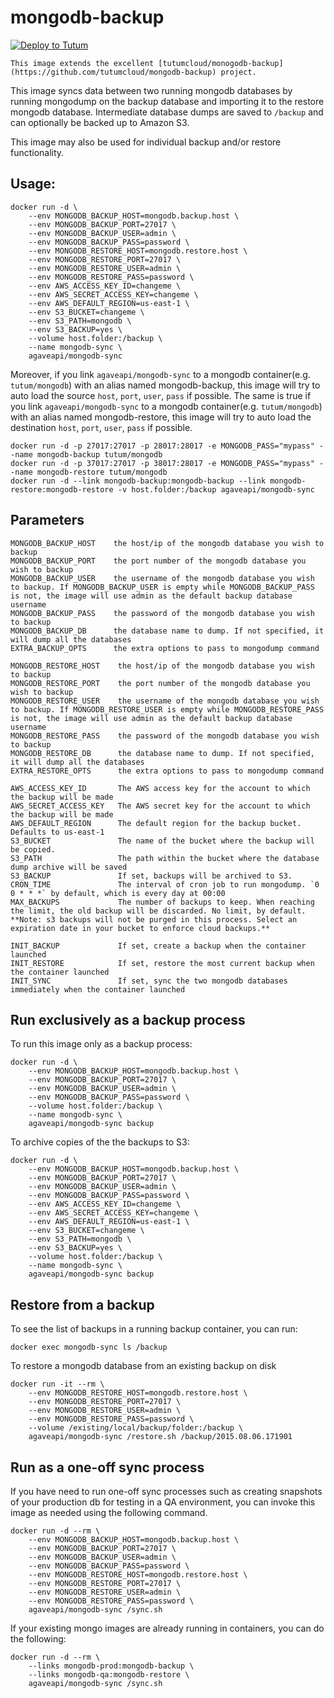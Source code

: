 # mongodb-backup

[![Deploy to Tutum](https://s.tutum.co/deploy-to-tutum.svg)](https://dashboard.tutum.co/stack/deploy/)

    This image extends the excellent [tutumcloud/monogodb-backup](https://github.com/tutumcloud/mongodb-backup) project.

This image syncs data between two running mongodb databases by running mongodump on the backup database and importing it to the restore mongodb database. Intermediate database dumps are saved to `/backup` and can optionally be backed up to Amazon S3.

This image may also be used for individual backup and/or restore functionality.

## Usage:

```
docker run -d \
    --env MONGODB_BACKUP_HOST=mongodb.backup.host \
    --env MONGODB_BACKUP_PORT=27017 \
    --env MONGODB_BACKUP_USER=admin \
    --env MONGODB_BACKUP_PASS=password \
    --env MONGODB_RESTORE_HOST=mongodb.restore.host \
    --env MONGODB_RESTORE_PORT=27017 \
    --env MONGODB_RESTORE_USER=admin \
    --env MONGODB_RESTORE_PASS=password \
    --env AWS_ACCESS_KEY_ID=changeme \
    --env AWS_SECRET_ACCESS_KEY=changeme \
    --env AWS_DEFAULT_REGION=us-east-1 \
    --env S3_BUCKET=changeme \
    --env S3_PATH=mongodb \
    --env S3_BACKUP=yes \
    --volume host.folder:/backup \
    --name mongodb-sync \
    agaveapi/mongodb-sync
```

Moreover, if you link `agaveapi/mongodb-sync` to a mongodb container(e.g. `tutum/mongodb`) with an alias named mongodb-backup, this image will try to auto load the source `host`, `port`, `user`, `pass` if possible. The same is true if you link `agaveapi/mongodb-sync` to a mongodb container(e.g. `tutum/mongodb`) with an alias named mongodb-restore, this image will try to auto load the destination `host`, `port`, `user`, `pass` if possible.

```
docker run -d -p 27017:27017 -p 28017:28017 -e MONGODB_PASS="mypass" --name mongodb-backup tutum/mongodb
docker run -d -p 37017:27017 -p 38017:28017 -e MONGODB_PASS="mypass" --name mongodb-restore tutum/mongodb
docker run -d --link mongodb-backup:mongodb-backup --link mongodb-restore:mongodb-restore -v host.folder:/backup agaveapi/mongodb-sync
```

## Parameters

    MONGODB_BACKUP_HOST    the host/ip of the mongodb database you wish to backup
    MONGODB_BACKUP_PORT    the port number of the mongodb database you wish to backup
    MONGODB_BACKUP_USER    the username of the mongodb database you wish to backup. If MONGODB_BACKUP_USER is empty while MONGODB_BACKUP_PASS is not, the image will use admin as the default backup database username
    MONGODB_BACKUP_PASS    the password of the mongodb database you wish to backup
    MONGODB_BACKUP_DB      the database name to dump. If not specified, it will dump all the databases
    EXTRA_BACKUP_OPTS      the extra options to pass to mongodump command

    MONGODB_RESTORE_HOST    the host/ip of the mongodb database you wish to backup
    MONGODB_RESTORE_PORT    the port number of the mongodb database you wish to backup
    MONGODB_RESTORE_USER    the username of the mongodb database you wish to backup. If MONGODB_RESTORE_USER is empty while MONGODB_RESTORE_PASS is not, the image will use admin as the default backup database username
    MONGODB_RESTORE_PASS    the password of the mongodb database you wish to backup
    MONGODB_RESTORE_DB      the database name to dump. If not specified, it will dump all the databases
    EXTRA_RESTORE_OPTS      the extra options to pass to mongodump command

    AWS_ACCESS_KEY_ID       The AWS access key for the account to which the backup will be made
    AWS_SECRET_ACCESS_KEY   The AWS secret key for the account to which the backup will be made
    AWS_DEFAULT_REGION      The default region for the backup bucket. Defaults to us-east-1
    S3_BUCKET               The name of the bucket where the backup will be copied.
    S3_PATH                 The path within the bucket where the database dump archive will be saved
    S3_BACKUP               If set, backups will be archived to S3.
    CRON_TIME               The interval of cron job to run mongodump. `0 0 * * *` by default, which is every day at 00:00
    MAX_BACKUPS             The number of backups to keep. When reaching the limit, the old backup will be discarded. No limit, by default. **Note: s3 backups will not be purged in this process. Select an expiration date in your bucket to enforce cloud backups.**

    INIT_BACKUP             If set, create a backup when the container launched
    INIT_RESTORE            If set, restore the most current backup when the container launched
    INIT_SYNC               If set, sync the two mongodb databases immediately when the container launched

## Run exclusively as a backup process

To run this image only as a backup process:

```
docker run -d \
    --env MONGODB_BACKUP_HOST=mongodb.backup.host \
    --env MONGODB_BACKUP_PORT=27017 \
    --env MONGODB_BACKUP_USER=admin \
    --env MONGODB_BACKUP_PASS=password \
    --volume host.folder:/backup \
    --name mongodb-sync \
    agaveapi/mongodb-sync backup
```

To archive copies of the the backups to S3:

```
docker run -d \
    --env MONGODB_BACKUP_HOST=mongodb.backup.host \
    --env MONGODB_BACKUP_PORT=27017 \
    --env MONGODB_BACKUP_USER=admin \
    --env MONGODB_BACKUP_PASS=password \
    --env AWS_ACCESS_KEY_ID=changeme \
    --env AWS_SECRET_ACCESS_KEY=changeme \
    --env AWS_DEFAULT_REGION=us-east-1 \
    --env S3_BUCKET=changeme \
    --env S3_PATH=mongodb \
    --env S3_BACKUP=yes \
    --volume host.folder:/backup \
    --name mongodb-sync \
    agaveapi/mongodb-sync backup
```

## Restore from a backup

To see the list of backups in a running backup container, you can run:

```
docker exec mongodb-sync ls /backup
```

To restore a mongodb database from an existing backup on disk

```
docker run -it --rm \
    --env MONGODB_RESTORE_HOST=mongodb.restore.host \
    --env MONGODB_RESTORE_PORT=27017 \
    --env MONGODB_RESTORE_USER=admin \
    --env MONGODB_RESTORE_PASS=password \
    --volume /existing/local/backup/folder:/backup \
    agaveapi/mongodb-sync /restore.sh /backup/2015.08.06.171901
```

## Run as a one-off sync process

If you have need to run one-off sync processes such as creating snapshots of your production db for testing in a QA environment, you can invoke this image as needed using the following command.

```
docker run -d --rm \
    --env MONGODB_BACKUP_HOST=mongodb.backup.host \
    --env MONGODB_BACKUP_PORT=27017 \
    --env MONGODB_BACKUP_USER=admin \
    --env MONGODB_BACKUP_PASS=password \
    --env MONGODB_RESTORE_HOST=mongodb.restore.host \
    --env MONGODB_RESTORE_PORT=27017 \
    --env MONGODB_RESTORE_USER=admin \
    --env MONGODB_RESTORE_PASS=password \
    agaveapi/mongodb-sync /sync.sh
```

If your existing mongo images are already running in containers, you can do the following:

```
docker run -d --rm \
    --links mongodb-prod:mongodb-backup \
    --links mongodb-qa:mongodb-restore \
    agaveapi/mongodb-sync /sync.sh
```
